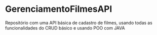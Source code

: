 # GerenciamentoFilmesAPI
Repositório com uma API básica de cadastro de filmes, usando todas as funcionalidades do CRUD básico e usando POO com JAVA
